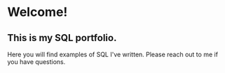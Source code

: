 # Welcome!
## This is my SQL portfolio. ##
Here you will find examples of SQL I've written. 
Please reach out to me if you have questions.
